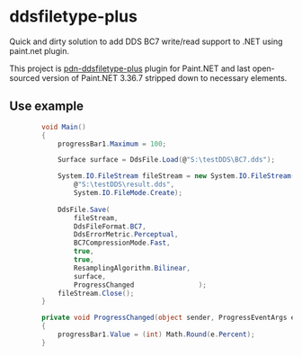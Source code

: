 # ddsfiletype-plus
Quick and dirty solution to add DDS BC7 write/read support to .NET using paint.net plugin.

This project is [pdn-ddsfiletype-plus](https://github.com/0xC0000054/pdn-ddsfiletype-plus) plugin for Paint.NET and last open-sourced version of Paint.NET 3.36.7 stripped down to necessary elements.

## Use example
```c#
        void Main()
        {            
            progressBar1.Maximum = 100;

            Surface surface = DdsFile.Load(@"S:\testDDS\BC7.dds");

            System.IO.FileStream fileStream = new System.IO.FileStream(
                @"S:\testDDS\result.dds",
                System.IO.FileMode.Create);   
            
            DdsFile.Save(
                fileStream,
                DdsFileFormat.BC7,
                DdsErrorMetric.Perceptual,
                BC7CompressionMode.Fast,
                true,
                true,
                ResamplingAlgorithm.Bilinear,
                surface,
                ProgressChanged                );
            fileStream.Close();
        }

        private void ProgressChanged(object sender, ProgressEventArgs e)
        {
            progressBar1.Value = (int) Math.Round(e.Percent);
        }         
```
